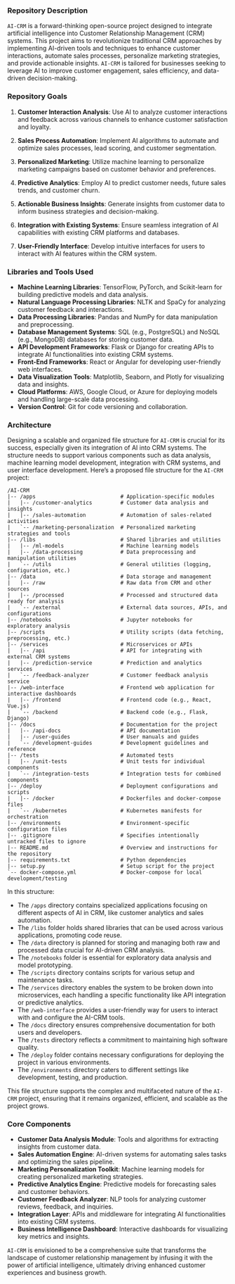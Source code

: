### Repository Description

`AI-CRM` is a forward-thinking open-source project designed to integrate artificial intelligence into Customer Relationship Management (CRM) systems. This project aims to revolutionize traditional CRM approaches by implementing AI-driven tools and techniques to enhance customer interactions, automate sales processes, personalize marketing strategies, and provide actionable insights. `AI-CRM` is tailored for businesses seeking to leverage AI to improve customer engagement, sales efficiency, and data-driven decision-making.

### Repository Goals

1. **Customer Interaction Analysis**: Use AI to analyze customer interactions and feedback across various channels to enhance customer satisfaction and loyalty.

2. **Sales Process Automation**: Implement AI algorithms to automate and optimize sales processes, lead scoring, and customer segmentation.

3. **Personalized Marketing**: Utilize machine learning to personalize marketing campaigns based on customer behavior and preferences.

4. **Predictive Analytics**: Employ AI to predict customer needs, future sales trends, and customer churn.

5. **Actionable Business Insights**: Generate insights from customer data to inform business strategies and decision-making.

6. **Integration with Existing Systems**: Ensure seamless integration of AI capabilities with existing CRM platforms and databases.

7. **User-Friendly Interface**: Develop intuitive interfaces for users to interact with AI features within the CRM system.

### Libraries and Tools Used

- **Machine Learning Libraries**: TensorFlow, PyTorch, and Scikit-learn for building predictive models and data analysis.
- **Natural Language Processing Libraries**: NLTK and SpaCy for analyzing customer feedback and interactions.
- **Data Processing Libraries**: Pandas and NumPy for data manipulation and preprocessing.
- **Database Management Systems**: SQL (e.g., PostgreSQL) and NoSQL (e.g., MongoDB) databases for storing customer data.
- **API Development Frameworks**: Flask or Django for creating APIs to integrate AI functionalities into existing CRM systems.
- **Front-End Frameworks**: React or Angular for developing user-friendly web interfaces.
- **Data Visualization Tools**: Matplotlib, Seaborn, and Plotly for visualizing data and insights.
- **Cloud Platforms**: AWS, Google Cloud, or Azure for deploying models and handling large-scale data processing.
- **Version Control**: Git for code versioning and collaboration.

### Architecture

Designing a scalable and organized file structure for `AI-CRM` is crucial for its success, especially given its integration of AI into CRM systems. The structure needs to support various components such as data analysis, machine learning model development, integration with CRM systems, and user interface development. Here’s a proposed file structure for the `AI-CRM` project:

```plaintext
/AI-CRM
|-- /apps                           # Application-specific modules
|   |-- /customer-analytics         # Customer data analysis and insights
|   |-- /sales-automation           # Automation of sales-related activities
|   `-- /marketing-personalization  # Personalized marketing strategies and tools
|-- /libs                           # Shared libraries and utilities
|   |-- /ml-models                  # Machine learning models
|   |-- /data-processing            # Data preprocessing and manipulation utilities
|   `-- /utils                      # General utilities (logging, configuration, etc.)
|-- /data                           # Data storage and management
|   |-- /raw                        # Raw data from CRM and other sources
|   |-- /processed                  # Processed and structured data ready for analysis
|   `-- /external                   # External data sources, APIs, and configurations
|-- /notebooks                      # Jupyter notebooks for exploratory analysis
|-- /scripts                        # Utility scripts (data fetching, preprocessing, etc.)
|-- /services                       # Microservices or APIs
|   |-- /api                        # API for integrating with external CRM systems
|   |-- /prediction-service         # Prediction and analytics services
|   `-- /feedback-analyzer          # Customer feedback analysis service
|-- /web-interface                  # Frontend web application for interactive dashboards
|   |-- /frontend                   # Frontend code (e.g., React, Vue.js)
|   `-- /backend                    # Backend code (e.g., Flask, Django)
|-- /docs                           # Documentation for the project
|   |-- /api-docs                   # API documentation
|   |-- /user-guides                # User manuals and guides
|   `-- /development-guides         # Development guidelines and reference
|-- /tests                          # Automated tests
|   |-- /unit-tests                 # Unit tests for individual components
|   `-- /integration-tests          # Integration tests for combined components
|-- /deploy                         # Deployment configurations and scripts
|   |-- /docker                     # Dockerfiles and docker-compose files
|   `-- /kubernetes                 # Kubernetes manifests for orchestration
|-- /environments                   # Environment-specific configuration files
|-- .gitignore                      # Specifies intentionally untracked files to ignore
|-- README.md                       # Overview and instructions for the repository
|-- requirements.txt                # Python dependencies
|-- setup.py                        # Setup script for the project
`-- docker-compose.yml              # Docker-compose for local development/testing
```

In this structure:

- The `/apps` directory contains specialized applications focusing on different aspects of AI in CRM, like customer analytics and sales automation.
- The `/libs` folder holds shared libraries that can be used across various applications, promoting code reuse.
- The `/data` directory is planned for storing and managing both raw and processed data crucial for AI-driven CRM analysis.
- The `/notebooks` folder is essential for exploratory data analysis and model prototyping.
- The `/scripts` directory contains scripts for various setup and maintenance tasks.
- The `/services` directory enables the system to be broken down into microservices, each handling a specific functionality like API integration or predictive analytics.
- The `/web-interface` provides a user-friendly way for users to interact with and configure the AI-CRM tools.
- The `/docs` directory ensures comprehensive documentation for both users and developers.
- The `/tests` directory reflects a commitment to maintaining high software quality.
- The `/deploy` folder contains necessary configurations for deploying the project in various environments.
- The `/environments` directory caters to different settings like development, testing, and production.

This file structure supports the complex and multifaceted nature of the `AI-CRM` project, ensuring that it remains organized, efficient, and scalable as the project grows.

### Core Components

- **Customer Data Analysis Module**: Tools and algorithms for extracting insights from customer data.
- **Sales Automation Engine**: AI-driven systems for automating sales tasks and optimizing the sales pipeline.
- **Marketing Personalization Toolkit**: Machine learning models for creating personalized marketing strategies.
- **Predictive Analytics Engine**: Predictive models for forecasting sales and customer behaviors.
- **Customer Feedback Analyzer**: NLP tools for analyzing customer reviews, feedback, and inquiries.
- **Integration Layer**: APIs and middleware for integrating AI functionalities into existing CRM systems.
- **Business Intelligence Dashboard**: Interactive dashboards for visualizing key metrics and insights.

`AI-CRM` is envisioned to be a comprehensive suite that transforms the landscape of customer relationship management by infusing it with the power of artificial intelligence, ultimately driving enhanced customer experiences and business growth.
